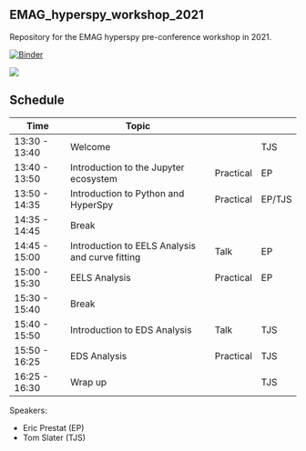 ## EMAG_hyperspy_workshop_2021
Repository for the EMAG hyperspy pre-conference workshop in 2021.

[![Binder](https://mybinder.org/badge_logo.svg)](https://mybinder.org/v2/gh/TomSlater/EMAG_hyperspy_workshop_2021/main)

[<img src="https://img.shields.io/static/v1?label=Chat&message=Slack&color=blueviolet">](https://app.slack.com/client/T026C2ASQKA) 

## Schedule
|Time          | Topic                                              |           |        |
|--------------|----------------------------------------------------|-----------|--------|
|13:30 - 13:40 | Welcome                                            |           | TJS    |
|13:40 - 13:50 | Introduction to the Jupyter ecosystem              | Practical | EP     |
|13:50 - 14:35 | Introduction to Python and HyperSpy                | Practical | EP/TJS |
|14:35 - 14:45 | Break                                              |           |        |
|14:45 - 15:00 | Introduction to EELS Analysis and curve fitting    | Talk      | EP     |
|15:00 - 15:30 | EELS Analysis                                      | Practical | EP     |
|15:30 - 15:40 | Break                                              |           |        |
|15:40 - 15:50 | Introduction to EDS Analysis                       | Talk      | TJS    |
|15:50 - 16:25 | EDS Analysis                                       | Practical | TJS    |
|16:25 - 16:30 | Wrap up                                            |           | TJS    |

Speakers:
- Eric Prestat (EP)
- Tom Slater (TJS)




